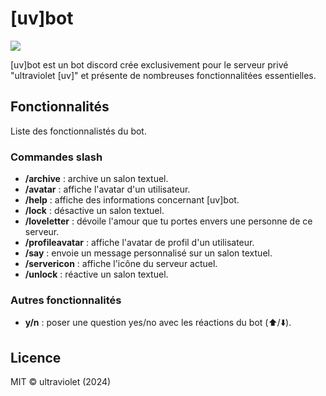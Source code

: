 # [uv]bot 

![](https://dxnuv.github.io/uv-bot/images/uvpng-180x.png)

[uv]bot est un bot discord crée exclusivement pour le serveur privé "ultraviolet [uv]" et présente de nombreuses fonctionnalitées essentielles.



## Fonctionnalités
Liste des fonctionnalistés du bot.
### Commandes slash
- **/archive** : archive un salon textuel.
- **/avatar** : affiche l'avatar d'un utilisateur.
- **/help** : affiche des informations concernant [uv]bot.
- **/lock** : désactive un salon textuel.
- **/loveletter** : dévoile l'amour que tu portes envers une personne de ce serveur.
- **/profileavatar** : affiche l'avatar de profil d'un utilisateur.
- **/say** : envoie un message personnalisé sur un salon textuel.
- **/servericon** : affiche l'icône du serveur actuel.
- **/unlock** : réactive un salon textuel.
### Autres fonctionnalités
- **y/n** : poser une question yes/no avec les réactions du bot (⬆️/⬇️).
## Licence
  MIT © ultraviolet (2024)

